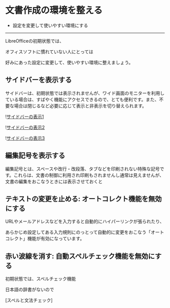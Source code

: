 # 文書作成の環境を整える

- 設定を変更して使いやすい環境にする

----

LibreOfficeの初期状態では、

オフィスソフトに慣れていない人にとっては

好みにあった設定に変更して、使いやすい環境に整えましょう。


## サイドバーを表示する

サイドバーは、初期状態では表示されませんが、ワイド画面のモニターを利用している場合は、すばやく機能にアクセスできるので、とても便利です。また、不要な場合は閉じるなど必要に応じて表示と非表示を切り替えられます。

\![サイドバーの表示1](../files/writer-sidebar1.png)

\![サイドバーの表示2](../files/writer-sidebar2.png)

\![サイドバーの表示3](../files/writer-sidebar3.png)


## 編集記号を表示する

編集記号とは、スペースや改行・改段落、タブなどを印刷されない特殊な記号です。これらは、文書の制御に利用され印刷もされませんし通常は見えませんが、文書の編集をおこなうときには表示させておくと





## テキストの変更を止める: オートコレクト機能を無効にする


URLやメールアドレスなどを入力すると自動的にハイパーリンクが張られたり、

あらかじめ設定してある入力規則にのっとって自動的に変更をおこなう「オートコレクト」機能が有効になっています。


## 赤い波線を消す: 自動スペルチェック機能を無効にする

初期状態では、スペルチェック機能

日本語の辞書がないので






[スペルと文法チェック]

